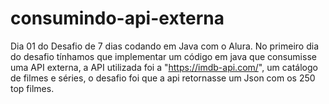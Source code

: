 # consumindo-api-externa
Dia 01 do Desafio de 7 dias codando em Java com o Alura. No primeiro dia do desafio tínhamos que implementar um código em java que consumisse uma API externa, a API utilizada foi a "https://imdb-api.com/", um catálogo de filmes e séries, o desafio foi que a api retornasse um Json com os 250 top filmes.
